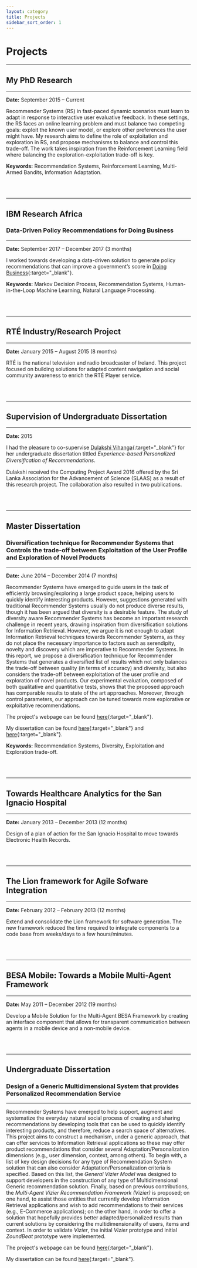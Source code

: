 ```yaml
---
layout: category
title: Projects
sidebar_sort_order: 1
---
```


# Projects

---
## My PhD Research
---

**Date:** September 2015 – Current 

Recommender Systems (RS) in fast-paced dynamic scenarios must learn to adapt in response to interactive user evaluative feedback. In these settings, the RS faces an online learning problem and must balance two competing goals: exploit the known user model, or explore other preferences the user might have. My research aims to define the role of exploitation and exploration in RS, and propose mechanisms to balance and control this trade-off. The work takes inspiration from the Reinforcement Learning field where balancing the exploration-exploitation trade-off is key.

**Keywords:**
Recommendation Systems, Reinforcement Learning, Multi-Armed Bandits, Information Adaptation.

<br>
<br>

---
## IBM Research Africa 
### Data-Driven Policy Recommendations for Doing Business
---

**Date:** September 2017 – December 2017 (3 months)


I worked towards developing a data-driven solution to generate policy recommendations that can improve a government’s score in [Doing Business](http://www.doingbusiness.org){:target="_blank"}. 

**Keywords:**
Markov Decision Process, Recommendation Systems, Human-in-the-Loop Machine Learning, Natural Language Processing.

<br>
<br>

---
## RTÉ Industry/Research Project
---

**Date:** January 2015 – August 2015 (8 months) 

RTÉ is the national television and radio broadcaster of Ireland. This project focused on building solutions for adapted content navigation and social community awareness to enrich the RTÉ Player service. 

<br>
<br>


---
## Supervision of Undergraduate Dissertation
---

**Date:** 2015

I had the pleasure to co-supervise [Dulakshi Vihanga](https://www.linkedin.com/in/dulakshi-vihanga-730837104/){:target="_blank"} for her undergraduate dissertation
tittled *Experience-based Personalized Diversiﬁcation of Recommendations*.

Dulakshi received the Computing Project Award 2016 offered by the Sri Lanka Association for the Advancement of Science (SLAAS) as a result of this research project. The collaboration also resulted in two publications.


<br>
<br>

---

## Master Dissertation
### Diversification technique for Recommender Systems that Controls the trade-off between Exploitation of the User Profile and Exploration of Novel Products

---
**Date:**  June 2014 – December 2014 (7 months)


Recommender Systems have emerged to guide users in the task of efficiently browsing/exploring a large product space, helping users to quickly identify interesting products. However, suggestions generated with traditional Recommender Systems usually do not produce diverse results, though it has been argued that diversity is a desirable feature. The study of diversity aware Recommender Systems has become an important research challenge in recent years, drawing inspiration from diversification solutions for Information Retrieval. However, we argue it is not enough to adapt Information Retrieval techniques towards Recommender Systems, as they do not place the necessary importance to factors such as serendipity, novelty and discovery which are imperative to Recommender Systems. In this report, we propose a diversification technique for Recommender Systems that generates a diversified list of results which not only balances the trade-off between quality (in terms of accuracy) and diversity, but also considers the trade-off between exploitation of the user profile and exploration of novel products. Our experimental evaluation, composed of both qualitative and quantitative tests, shows that the proposed approach has comparable results to state of the art approaches. Moreover, through control parameters, our approach can be tuned towards more explorative or exploitative recommendations.



The project's webpage can be found [here](http://pegasus.javeriana.edu.co/~PI131-01-XploDiv/){:target="_blank"}.

My dissertation can be found [here](http://pegasus.javeriana.edu.co/~PI131-01-XploDiv/entregables/[TGAndreaBarraza]-Memorias%20Integrada.pdf){:target="_blank"} and [here](https://aran.library.nuigalway.ie/handle/10379/5081){:target="_blank"}.


**Keywords:**
Recommendation Systems, Diversity, Exploitation and Exploration trade-off.

<br>
<br>

---

## Towards Healthcare Analytics for the San Ignacio Hospital 
---
**Date:**  January 2013 – December 2013 (12 months)

Design of a plan of action for the San Ignacio Hospital to move towards Electronic Health Records.


<br>
<br>

---

## The Lion framework for Agile Sofware Integration
---
**Date:**  February 2012 – February 2013 (12 months)

Extend and consolidate the Lion framework for software generation. The new framework reduced the time required to integrate components to a code base from weeks/days to a few hours/minutes.

<br>
<br>

---

##  BESA Mobile: Towards a Mobile Multi-Agent Framework
---
**Date:**  May 2011 – December 2012 (19 months)

Develop a Mobile Solution for the Multi-Agent BESA Framework by creating an interface component that allows for transparent communication between agents in a mobile device and a non-mobile device.

<br>
<br>

---
## Undergraduate Dissertation
### Design of a Generic Multidimensional System that provides Personalized Recommendation Service
---

Recommender Systems have emerged to help support, augment and systematize the everyday natural social process of creating and sharing recommendations by developing tools that can be used to quickly identify interesting products, and therefore, reduce a search space of alternatives. This project aims to construct a mechanism, under a generic approach, that can offer services to Information Retrieval applications so these may offer product recommendations that consider several Adaptation/Personalization dimensions (e.g., user dimension, context, among others). To begin with, a list of key design decisions for any type of Recommendation System solution that can also consider Adaptation/Personalization criteria is specified. Based on this list, the *General Vizier Model* was designed to support developers in the construction of any type of Multidimensional Generic recommendation solution. Finally, based on previous contributions, the *Multi-Agent Vizier Recommendation Framework (Vizier)* is proposed; on one hand, to assist those entities that currently develop Information Retrieval applications and wish to add recommendations to their services (e.g., E-Commerce applications); on the other hand, in order to offer a solution that hopefully provides better adapted/personalized results than current solutions by considering the multidimensionality of users, items and context. In order to validate *Vizier*, the initial *Vizier* prototype and initial *ZoundBeat* prototype were implemented.

The project's webpage can be found [here](http://pegasus.javeriana.edu.co/~CIS1010IS01/){:target="_blank"}.

My dissertation can be found [here](http://pegasus.javeriana.edu.co/~CIS1010IS01/Documentos/memorias_ingles/Vizier_Memories_v3.2.pdf){:target="_blank"}.


